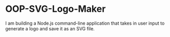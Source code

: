 # OOP-SVG-Logo-Maker
I am building a Node.js command-line application that takes in user input to generate a logo and save it as an SVG file. 
